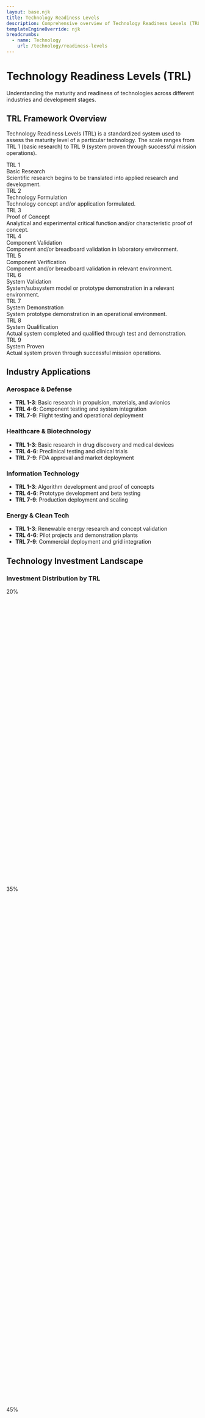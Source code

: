 ```yaml
---
layout: base.njk
title: Technology Readiness Levels
description: Comprehensive overview of Technology Readiness Levels (TRL) and their application across industries.
templateEngineOverride: njk
breadcrumbs:
  - name: Technology
    url: /technology/readiness-levels
---
```


# Technology Readiness Levels (TRL)

Understanding the maturity and readiness of technologies across different industries and development stages.

## TRL Framework Overview

Technology Readiness Levels (TRL) is a standardized system used to assess the maturity level of a particular technology. The scale ranges from TRL 1 (basic research) to TRL 9 (system proven through successful mission operations).

<div class="trl-grid">
  <div class="trl-card trl-1">
    <div class="trl-number">TRL 1</div>
    <div class="trl-title">Basic Research</div>
    <div class="trl-description">Scientific research begins to be translated into applied research and development.</div>
  </div>
  
  <div class="trl-card trl-2">
    <div class="trl-number">TRL 2</div>
    <div class="trl-title">Technology Formulation</div>
    <div class="trl-description">Technology concept and/or application formulated.</div>
  </div>
  
  <div class="trl-card trl-3">
    <div class="trl-number">TRL 3</div>
    <div class="trl-title">Proof of Concept</div>
    <div class="trl-description">Analytical and experimental critical function and/or characteristic proof of concept.</div>
  </div>
  
  <div class="trl-card trl-4">
    <div class="trl-number">TRL 4</div>
    <div class="trl-title">Component Validation</div>
    <div class="trl-description">Component and/or breadboard validation in laboratory environment.</div>
  </div>
  
  <div class="trl-card trl-5">
    <div class="trl-number">TRL 5</div>
    <div class="trl-title">Component Verification</div>
    <div class="trl-description">Component and/or breadboard validation in relevant environment.</div>
  </div>
  
  <div class="trl-card trl-6">
    <div class="trl-number">TRL 6</div>
    <div class="trl-title">System Validation</div>
    <div class="trl-description">System/subsystem model or prototype demonstration in a relevant environment.</div>
  </div>
  
  <div class="trl-card trl-7">
    <div class="trl-number">TRL 7</div>
    <div class="trl-title">System Demonstration</div>
    <div class="trl-description">System prototype demonstration in an operational environment.</div>
  </div>
  
  <div class="trl-card trl-8">
    <div class="trl-number">TRL 8</div>
    <div class="trl-title">System Qualification</div>
    <div class="trl-description">Actual system completed and qualified through test and demonstration.</div>
  </div>
  
  <div class="trl-card trl-9">
    <div class="trl-number">TRL 9</div>
    <div class="trl-title">System Proven</div>
    <div class="trl-description">Actual system proven through successful mission operations.</div>
  </div>
</div>

## Industry Applications

### Aerospace & Defense
- **TRL 1-3**: Basic research in propulsion, materials, and avionics
- **TRL 4-6**: Component testing and system integration
- **TRL 7-9**: Flight testing and operational deployment

### Healthcare & Biotechnology
- **TRL 1-3**: Basic research in drug discovery and medical devices
- **TRL 4-6**: Preclinical testing and clinical trials
- **TRL 7-9**: FDA approval and market deployment

### Information Technology
- **TRL 1-3**: Algorithm development and proof of concepts
- **TRL 4-6**: Prototype development and beta testing
- **TRL 7-9**: Production deployment and scaling

### Energy & Clean Tech
- **TRL 1-3**: Renewable energy research and concept validation
- **TRL 4-6**: Pilot projects and demonstration plants
- **TRL 7-9**: Commercial deployment and grid integration

## Technology Investment Landscape

<div class="investment-chart">
  <div class="chart-section">
    <h3>Investment Distribution by TRL</h3>
    <div class="chart-bars">
      <div class="chart-bar" style="height: 20%;" data-trl="TRL 1-3">20%</div>
      <div class="chart-bar" style="height: 35%;" data-trl="TRL 4-6">35%</div>
      <div class="chart-bar" style="height: 45%;" data-trl="TRL 7-9">45%</div>
    </div>
    <div class="chart-labels">
      <span>Early Stage</span>
      <span>Development</span>
      <span>Commercial</span>
    </div>
  </div>
</div>

## Key Metrics

<div class="metrics-grid">
  <div class="metric-card">
    <div class="metric-value">$2.8T</div>
    <div class="metric-label">Global R&D Investment</div>
  </div>
  
  <div class="metric-card">
    <div class="metric-value">5-7 years</div>
    <div class="metric-label">Average TRL 1-9 Timeline</div>
  </div>
  
  <div class="metric-card">
    <div class="metric-value">15%</div>
    <div class="metric-label">Success Rate TRL 1-6</div>
  </div>
  
  <div class="metric-card">
    <div class="metric-value">85%</div>
    <div class="metric-label">Success Rate TRL 7-9</div>
  </div>
</div>

## Risk Assessment

<div class="risk-matrix">
  <div class="risk-level low">
    <h4>Low Risk (TRL 7-9)</h4>
    <p>Technologies with proven track record and operational history.</p>
  </div>
  
  <div class="risk-level medium">
    <h4>Medium Risk (TRL 4-6)</h4>
    <p>Technologies in development with some validation but not yet proven.</p>
  </div>
  
  <div class="risk-level high">
    <h4>High Risk (TRL 1-3)</h4>
    <p>Early-stage technologies with significant technical and market uncertainty.</p>
  </div>
</div>

## Future Trends

- **AI/ML**: Rapid advancement from TRL 4-6 to TRL 7-9
- **Quantum Computing**: Currently at TRL 3-5, expected to reach TRL 7 by 2030
- **Biotechnology**: Accelerated development due to COVID-19 response
- **Clean Energy**: Solar and wind at TRL 9, hydrogen and fusion at TRL 4-6

---

*Data sources: NASA, European Commission, Industry Reports* 